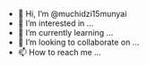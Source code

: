 - 👋 Hi, I’m @muchidzi15munyai
- 👀 I’m interested in ...
- 🌱 I’m currently learning ...
- 💞️ I’m looking to collaborate on ...
- 📫 How to reach me ...

<!---
muchidzi15munyai/muchidzi15munyai is a ✨ special ✨ repository because its `README.md` (this file) appears on your GitHub profile.
You can click the Preview link to take a look at your changes.
--->
